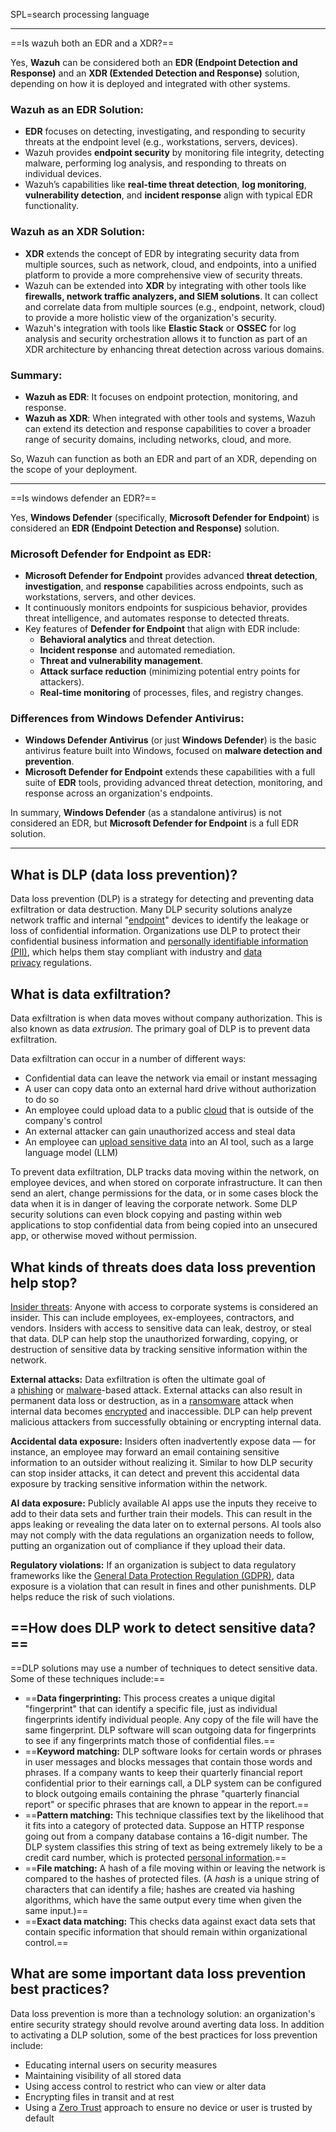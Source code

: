 SPL=search processing language
***
==Is wazuh both an EDR and a XDR?==

Yes, **Wazuh** can be considered both an **EDR (Endpoint Detection and Response)** and an **XDR (Extended Detection and Response)** solution, depending on how it is deployed and integrated with other systems.

### Wazuh as an EDR Solution:
- **EDR** focuses on detecting, investigating, and responding to security threats at the endpoint level (e.g., workstations, servers, devices).
- Wazuh provides **endpoint security** by monitoring file integrity, detecting malware, performing log analysis, and responding to threats on individual devices.
- Wazuh’s capabilities like **real-time threat detection**, **log monitoring**, **vulnerability detection**, and **incident response** align with typical EDR functionality.

### Wazuh as an XDR Solution:
- **XDR** extends the concept of EDR by integrating security data from multiple sources, such as network, cloud, and endpoints, into a unified platform to provide a more comprehensive view of security threats.
- Wazuh can be extended into **XDR** by integrating with other tools like **firewalls, network traffic analyzers, and SIEM solutions**. It can collect and correlate data from multiple sources (e.g., endpoint, network, cloud) to provide a more holistic view of the organization's security.
- Wazuh's integration with tools like **Elastic Stack** or **OSSEC** for log analysis and security orchestration allows it to function as part of an XDR architecture by enhancing threat detection across various domains.

### Summary:
- **Wazuh as EDR**: It focuses on endpoint protection, monitoring, and response.
- **Wazuh as XDR**: When integrated with other tools and systems, Wazuh can extend its detection and response capabilities to cover a broader range of security domains, including networks, cloud, and more.

So, Wazuh can function as both an EDR and part of an XDR, depending on the scope of your deployment.
***
==Is windows defender an EDR?==

Yes, **Windows Defender** (specifically, **Microsoft Defender for Endpoint**) is considered an **EDR (Endpoint Detection and Response)** solution.

### Microsoft Defender for Endpoint as EDR:

- **Microsoft Defender for Endpoint** provides advanced **threat detection**, **investigation**, and **response** capabilities across endpoints, such as workstations, servers, and other devices.
- It continuously monitors endpoints for suspicious behavior, provides threat intelligence, and automates response to detected threats.
- Key features of **Defender for Endpoint** that align with EDR include:
    - **Behavioral analytics** and threat detection.
    - **Incident response** and automated remediation.
    - **Threat and vulnerability management**.
    - **Attack surface reduction** (minimizing potential entry points for attackers).
    - **Real-time monitoring** of processes, files, and registry changes.

### Differences from Windows Defender Antivirus:

- **Windows Defender Antivirus** (or just **Windows Defender**) is the basic antivirus feature built into Windows, focused on **malware detection and prevention**.
- **Microsoft Defender for Endpoint** extends these capabilities with a full suite of **EDR** tools, providing advanced threat detection, monitoring, and response across an organization's endpoints.

In summary, **Windows Defender** (as a standalone antivirus) is not considered an EDR, but **Microsoft Defender for Endpoint** is a full EDR solution.

***

## What is DLP (data loss prevention)?

Data loss prevention (DLP) is a strategy for detecting and preventing data exfiltration or data destruction. Many DLP security solutions analyze network traffic and internal "[endpoint](https://www.cloudflare.com/learning/security/glossary/what-is-endpoint/)" devices to identify the leakage or loss of confidential information. Organizations use DLP to protect their confidential business information and [personally identifiable information (PII)](https://www.cloudflare.com/learning/privacy/what-is-pii/), which helps them stay compliant with industry and [data privacy](https://www.cloudflare.com/learning/privacy/what-is-data-privacy/) regulations.

## What is data exfiltration?

Data exfiltration is when data moves without company authorization. This is also known as data _extrusion_. The primary goal of DLP is to prevent data exfiltration.

Data exfiltration can occur in a number of different ways:

- Confidential data can leave the network via email or instant messaging
- A user can copy data onto an external hard drive without authorization to do so
- An employee could upload data to a public [cloud](https://www.cloudflare.com/learning/cloud/what-is-the-cloud/) that is outside of the company's control
- An external attacker can gain unauthorized access and steal data
- An employee can [upload sensitive data](https://www.cloudflare.com/learning/ai/owasp-top-10-risks-for-llms/) into an AI tool, such as a large language model (LLM)

To prevent data exfiltration, DLP tracks data moving within the network, on employee devices, and when stored on corporate infrastructure. It can then send an alert, change permissions for the data, or in some cases block the data when it is in danger of leaving the corporate network. Some DLP security solutions can even block copying and pasting within web applications to stop confidential data from being copied into an unsecured app, or otherwise moved without permission.

## What kinds of threats does data loss prevention help stop?

[Insider threats](https://www.cloudflare.com/learning/access-management/what-is-an-insider-threat/): Anyone with access to corporate systems is considered an insider. This can include employees, ex-employees, contractors, and vendors. Insiders with access to sensitive data can leak, destroy, or steal that data. DLP can help stop the unauthorized forwarding, copying, or destruction of sensitive data by tracking sensitive information within the network.

**External attacks:** Data exfiltration is often the ultimate goal of a [phishing](https://www.cloudflare.com/learning/access-management/phishing-attack/) or [malware](https://www.cloudflare.com/learning/ddos/glossary/malware/)-based attack. External attacks can also result in permanent data loss or destruction, as in a [ransomware](https://www.cloudflare.com/learning/security/ransomware/what-is-ransomware/) attack when internal data becomes [encrypted](https://www.cloudflare.com/learning/ssl/what-is-encryption/) and inaccessible. DLP can help prevent malicious attackers from successfully obtaining or encrypting internal data.

**Accidental data exposure:** Insiders often inadvertently expose data — for instance, an employee may forward an email containing sensitive information to an outsider without realizing it. Similar to how DLP security can stop insider attacks, it can detect and prevent this accidental data exposure by tracking sensitive information within the network.

**AI data exposure:** Publicly available AI apps use the inputs they receive to add to their data sets and further train their models. This can result in the apps leaking or revealing the data later on to external persons. AI tools also may not comply with the data regulations an organization needs to follow, putting an organization out of compliance if they upload their data.

**Regulatory violations:** If an organization is subject to data regulatory frameworks like the [General Data Protection Regulation (GDPR)](https://www.cloudflare.com/learning/privacy/what-is-the-gdpr/), data exposure is a violation that can result in fines and other punishments. DLP helps reduce the risk of such violations.

## ==How does DLP work to detect sensitive data?==

==DLP solutions may use a number of techniques to detect sensitive data. Some of these techniques include:==

- ==**Data fingerprinting:** This process creates a unique digital "fingerprint" that can identify a specific file, just as individual fingerprints identify individual people. Any copy of the file will have the same fingerprint. DLP software will scan outgoing data for fingerprints to see if any fingerprints match those of confidential files.==
- ==**Keyword matching:** DLP software looks for certain words or phrases in user messages and blocks messages that contain those words and phrases. If a company wants to keep their quarterly financial report confidential prior to their earnings call, a DLP system can be configured to block outgoing emails containing the phrase "quarterly financial report" or specific phrases that are known to appear in the report.==
- ==**Pattern matching:** This technique classifies text by the likelihood that it fits into a category of protected data. Suppose an HTTP response going out from a company database contains a 16-digit number. The DLP system classifies this string of text as being extremely likely to be a credit card number, which is protected [personal information](https://www.cloudflare.com/learning/privacy/what-is-personal-information/).==
- ==**File matching:** A hash of a file moving within or leaving the network is compared to the hashes of protected files. (A _hash_ is a unique string of characters that can identify a file; hashes are created via hashing algorithms, which have the same output every time when given the same input.)==
- ==**Exact data matching:** This checks data against exact data sets that contain specific information that should remain within organizational control.==

## What are some important data loss prevention best practices?

Data loss prevention is more than a technology solution: an organization's entire security strategy should revolve around averting data loss. In addition to activating a DLP solution, some of the best practices for loss prevention include:

- Educating internal users on security measures
- Maintaining visibility of all stored data
- Using access control to restrict who can view or alter data
- Encrypting files in transit and at rest
- Using a [Zero Trust](https://www.cloudflare.com/learning/security/glossary/what-is-zero-trust/) approach to ensure no device or user is trusted by default